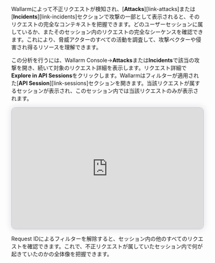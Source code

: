 Wallarmによって不正リクエストが検知され、[**Attacks**][link-attacks]または[**Incidents**][link-incidents]セクションで攻撃の一部として表示されると、そのリクエストの完全なコンテキストを把握できます。どのユーザーセッションに属しているか、またそのセッション内のリクエストの完全なシーケンスを確認できます。これにより、脅威アクターのすべての活動を調査して、攻撃ベクターや侵害され得るリソースを理解できます。

この分析を行うには、Wallarm Console→**Attacks**または**Incidents**で該当の攻撃を開き、続いて対象のリクエスト詳細を表示します。リクエスト詳細で**Explore in API Sessions**をクリックします。Wallarmはフィルターが適用された[**API Session**][link-sessions]セクションを開きます。当該リクエストが属するセッションが表示され、このセッション内では当該リクエストのみが表示されます。

<div>
  <script async src="https://js.storylane.io/js/v2/storylane.js"></script>
  <div class="sl-embed" style="position:relative;padding-bottom:calc(58.36% + 25px);width:100%;height:0;transform:scale(1)">
    <iframe loading="lazy" class="sl-demo" src="https://wallarm.storylane.io/demo/psopwjk9vfas?embed=inline" name="sl-embed" allow="fullscreen" allowfullscreen style="position:absolute;top:0;left:0;width:100%!important;height:100%!important;border:1px solid rgba(63,95,172,0.35);box-shadow: 0px 0px 18px rgba(26, 19, 72, 0.15);border-radius:10px;box-sizing:border-box;"></iframe>
  </div>
</div>

Request IDによるフィルターを解除すると、セッション内の他のすべてのリクエストを確認できます。これで、不正リクエストが属していたセッション内で何が起きていたのかの全体像を把握できます。
